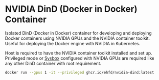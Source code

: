 # NVIDIA DinD (Docker in Docker) Container

Isolated DinD (Docker in Docker) container for developing and deploying Docker containers using NVIDIA GPUs and the NVIDIA container toolkit. Useful for deploying the Docker engine with NVIDIA in Kubernetes.

Host is required to have the NVIDIA container toolkit installed and set up. Privileged mode or [Sysbox](https://github.com/nestybox/sysbox) configured with NVIDIA GPUs are required like any other DinD container with root requirement.

```bash
docker run --gpus 1 -it --privileged ghcr.io/ehfd/nvidia-dind:latest
```
